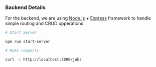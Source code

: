 ### Backend Details
For the backend, we are using [Node.js](https://nodejs.org/en) + [Express](https://expressjs.com/) framework to handle simple routing and CRUD opperations


```bash
# Start Server

npm run start-server
```

```bash
# Make requests

curl -i http://localhost:3000/jobs  
```